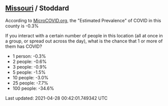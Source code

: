 
## [Missouri](/united-states/missouri) / Stoddard

According to [MicroCOVID.org](http://microcovid.org),
the "Estimated Prevalence" of COVID in this county is -0.3%

If you interact with a certain number of people in this location
(all at once in a group, or spread out across the day), what is the chance that
1 or more of them has COVID?

- 1 person: -0.3%
- 2 people: -0.6%
- 3 people: -0.9%
- 5 people: -1.5%
- 10 people: -3.0%
- 25 people: -7.7%
- 100 people: -34.6%

Last updated: 2021-04-28 00:42:01.749342 UTC
